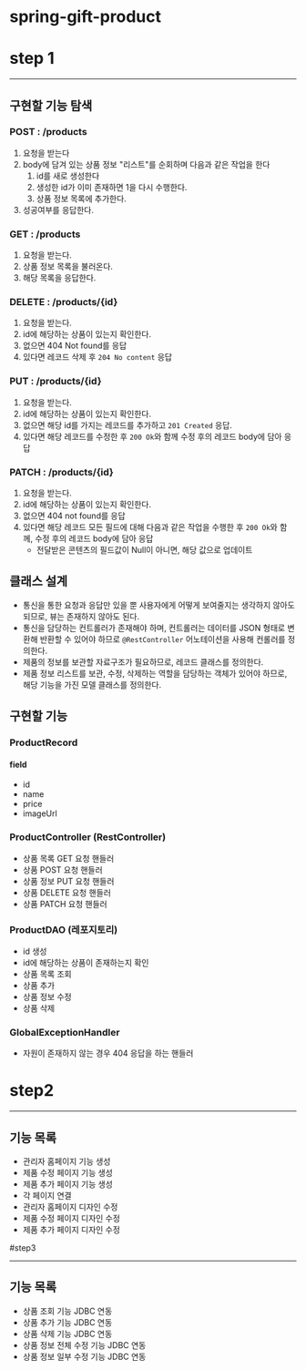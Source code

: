 # spring-gift-product

# step 1
***
## 구현할 기능 탐색
### POST : /products
1. 요청을 받는다
2. body에 담겨 있는 상품 정보 "리스트"를 순회하며 다음과 같은 작업을 한다
    1. id를 새로 생성한다
    2. 생성한 id가 이미 존재하면 1을 다시 수행한다.
    3. 상품 정보 목록에 추가한다.
3. 성공여부를 응답한다.
### GET : /products
1. 요청을 받는다.
2. 상품 정보 목록을 불러온다.
3. 해당 목록을 응답한다.
### DELETE : /products/{id}
1. 요청을 받는다.
2. id에 해당하는 상품이 있는지 확인한다.
3. 없으면 404 Not found를 응답
4. 있다면 레코드 삭제 후 `204 No content` 응답
### PUT : /products/{id}
1. 요청을 받는다.
2. id에 해당하는 상품이 있는지 확인한다.
3. 없으면 해당 id를 가지는 레코드를 추가하고 `201 Created` 응답.
4. 있다면 해당 레코드를 수정한 후 `200 Ok`와 함께 수정 후의 레코드 body에 담아 응답
### PATCH : /products/{id}
1. 요청을 받는다.
2. id에 해당하는 상품이 있는지 확인한다.
3. 없으면 404 not found를 응답
4. 있다면 해당 레코드 모든 필드에 대해 다음과 같은 작업을 수행한 후 `200 Ok`와 함께, 수정 후의 레코드 body에 담아 응답
   - 전달받은 콘텐츠의 필드값이 Null이 아니면, 해당 값으로 업데이트

## 클래스 설계
- 통신을 통한 요청과 응답만 있을 뿐 사용자에게 어떻게 보여줄지는 생각하지 않아도 되므로, 뷰는 존재하지 않아도 된다.
- 통신을 담당하는 컨트롤러가 존재해야 하며, 컨트롤러는 데이터를 JSON 형태로 변환해 반환할 수 있어야 하므로 `@RestController` 어노테이션을 사용해 컨롤러를 정의한다.
- 제품의 정보를 보관할 자료구조가 필요하므로, 레코드 클래스를 정의한다.
- 제품 정보 리스트를 보관, 수정, 삭제하는 역할을 담당하는 객체가 있어야 하므로, 해당 기능을 가진 모델 클래스를 정의한다.

## 구현할 기능
### ProductRecord
#### field
- id
- name
- price
- imageUrl
### ProductController (RestController)
- 상품 목록 GET 요청 핸들러
- 상품 POST 요청 핸들러
- 상품 정보 PUT 요청 핸들러
- 상품 DELETE 요청 핸들러
- 상품 PATCH 요청 핸들러
### ProductDAO (레포지토리)
- id 생성
- id에 해당하는 상품이 존재하는지 확인
- 상품 목록 조회
- 상품 추가
- 상품 정보 수정
- 상품 삭제
### GlobalExceptionHandler
- 자원이 존재하지 않는 경우 404 응답을 하는 핸들러

# step2
***
## 기능 목록
- 관리자 홈페이지 기능 생성
- 제품 수정 페이지 기능 생성
- 제품 추가 페이지 기능 생성
- 각 페이지 연결
- 관리자 홈페이지 디자인 수정
- 제품 수정 페이지 디자인 수정
- 제품 추가 페이지 디자인 수정

#step3
***
## 기능 목록
- 상품 조회 기능 JDBC 연동
- 상품 추가 기능 JDBC 연동
- 상품 삭제 기능 JDBC 연동
- 상품 정보 전체 수정 기능 JDBC 연동
- 상품 정보 일부 수정 기능 JDBC 연동
